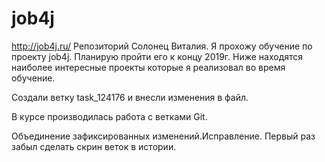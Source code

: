 ﻿# job4j
http://job4j.ru/
Репозиторий Солонец Виталия. Я прохожу обучение по проекту job4j.
Планирую пройти его к концу 2019г. 
Ниже находятся наиболее интересные проекты которые я реализовал во время обучение.


Создали ветку task_124176 и внесли изменения в файл.

В курсе производилась работа с ветками Git.

Объединение зафиксированных изменений.Исправление.
Первый раз забыл сделать скрин веток в истории.